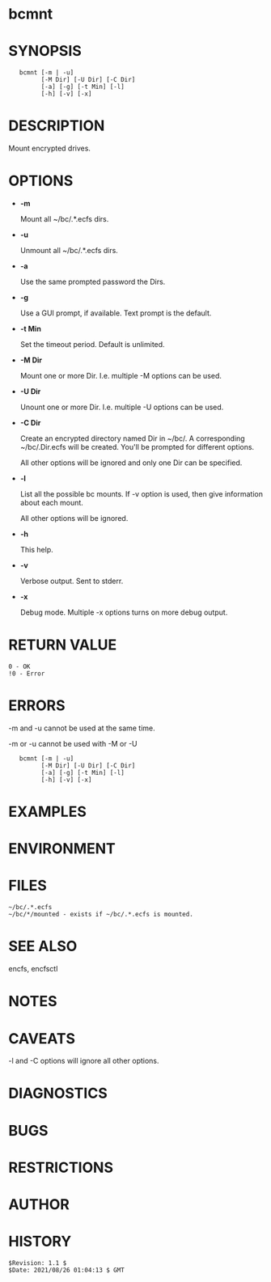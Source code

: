 # bcmnt

# SYNOPSIS

       bcmnt [-m | -u]
             [-M Dir] [-U Dir] [-C Dir]
             [-a] [-g] [-t Min] [-l]
             [-h] [-v] [-x]

# DESCRIPTION

Mount encrypted drives.

# OPTIONS

- **-m**

    Mount all ~/bc/.\*.ecfs dirs.

- **-u**

    Unmount all ~/bc/.\*.ecfs dirs.

- **-a**

    Use the same prompted password the Dirs.

- **-g**

    Use a GUI prompt, if available.  Text prompt is the default.

- **-t Min**

    Set the timeout period. Default is unlimited.

- **-M Dir**

    Mount one or more Dir. I.e. multiple -M options can be used.

- **-U Dir**

    Unount one or more Dir. I.e. multiple -U options can be used.

- **-C Dir**

    Create an encrypted directory named Dir in ~/bc/. A corresponding
    ~/bc/.Dir.ecfs will be created. You'll be prompted for different
    options.

    All other options will be ignored and only one Dir can be specified.

- **-l**

    List all the possible bc mounts. If -v option is used, then give
    information about each mount.

    All other options will be ignored.

- **-h**

    This help.

- **-v**

    Verbose output.  Sent to stderr.

- **-x**

    Debug mode. Multiple -x options turns on more debug output.

# RETURN VALUE

    0 - OK
    !0 - Error

# ERRORS

\-m and -u cannot be used at the same time.

\-m or -u cannot be used with -M or -U

       bcmnt [-m | -u]
             [-M Dir] [-U Dir] [-C Dir]
             [-a] [-g] [-t Min] [-l]
             [-h] [-v] [-x]

# EXAMPLES

# ENVIRONMENT

# FILES

    ~/bc/.*.ecfs
    ~/bc/*/mounted - exists if ~/bc/.*.ecfs is mounted.

# SEE ALSO

encfs, encfsctl

# NOTES

# CAVEATS

\-l and -C options will ignore all other options.

# DIAGNOSTICS

# BUGS

# RESTRICTIONS

# AUTHOR

# HISTORY

    $Revision: 1.1 $
    $Date: 2021/08/26 01:04:13 $ GMT 
